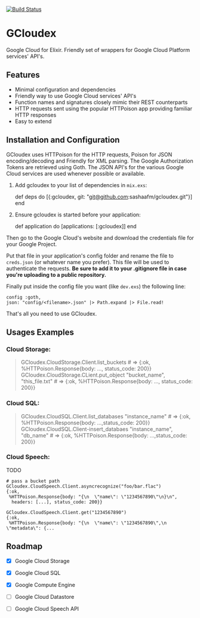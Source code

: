 [![Build Status](https://travis-ci.org/sashaafm/gcloudex.svg?branch=master)](https://travis-ci.org/sashaafm/gcloudex)
# GCloudex

 Google Cloud for Elixir.
 Friendly set of wrappers for Google Cloud Platform services' API's. 

## Features
- Minimal configuration and dependencies
- Friendly way to use Google Cloud services' API's
- Function names and signatures closely mimic their REST counterparts
- HTTP requests sent using the popular HTTPoison app providing familiar HTTP responses
- Easy to extend
  
## Installation and Configuration

GCloudex uses HTTPoison for the HTTP requests, Poison for JSON encoding/decoding and Friendly for XML parsing. The Google Authorization Tokens are retrieved using Goth. The JSON API's for the various Google Cloud services are used whenever possible or available. 

  1. Add gcloudex to your list of dependencies in `mix.exs`:

        def deps do
          [{:gcloudex, git: "git@github.com:sashaafm/gcloudex.git"}]
        end

  2. Ensure gcloudex is started before your application:

        def application do
          [applications: [:gcloudex]]
        end

Then go to the Google Cloud's website and download the credentials file for your Google Project. 

Put that file in your application's config folder and rename the file to 
`creds.json` (or whatever name you prefer). This file will be used to authenticate the requests. **Be sure to add it to your .gitignore file in case you're uploading to a public repository.**

Finally put inside the config file you want (like `dev.exs`) the following line:

    config :goth, 
    json: "config/<filename>.json" |> Path.expand |> File.read!

That's all you need to use GCloudex.

## Usages Examples        
### Cloud Storage:
> GCloudex.CloudStorage.Client.list_buckets # => {:ok, %HTTPoison.Response{body: ..., status_code: 200}}
> GCloudex.CloudStorage.CLient.put_object "bucket_name", "this_file.txt" # => {:ok, %HTTPoison.Response{body: ..., status_code: 200}}        

### Cloud SQL:
> GCloudex.CloudSQL.Client.list_databases "instance_name" # => {:ok, %HTTPoison.Response{body: ...,status_code: 200}}
> GCloudex.CloudSQL.Client-insert_databaes "instance_name", "db_name" # => {:ok, %HTTPoison.Response{body: ...,status_code: 200}}

### Cloud Speech:
TODO
```
# pass a bucket path
GCloudex.CloudSpeech.Client.asyncrecognize("foo/bar.flac")
{:ok,
 %HTTPoison.Response{body: "{\n  \"name\": \"1234567890\"\n}\n",
  headers: [...], status_code: 200}}

GCloudex.CloudSpeech.Client.get("1234567890")
{:ok,
 %HTTPoison.Response{body: "{\n  \"name\": \"1234567890\",\n  \"metadata\": {...
```

## Roadmap

 - [x] Google Cloud Storage
 - [x] Google Cloud SQL
 - [x] Google Compute Engine
 - [ ] Google Cloud Datastore
 - [ ] Google Cloud Speech API



